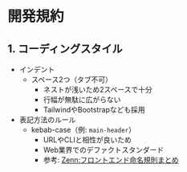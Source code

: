 # 開発規約

## 1. コーディングスタイル

- インデント
  - スペース2つ（タブ不可）
    - ネストが浅いため2スペースで十分
    - 行幅が無駄に広がらない
    - TailwindやBootstrapなども採用
- 表記方法のルール
  - kebab-case（例: `main-header`）
    - URLやCLIと相性が良いため
    - Web業界でのデファクトスタンダード
    - 参考: [Zenn:フロントエンド命名規則まとめ](https://zenn.dev/ken7253/scraps/461258929f9bf3)

